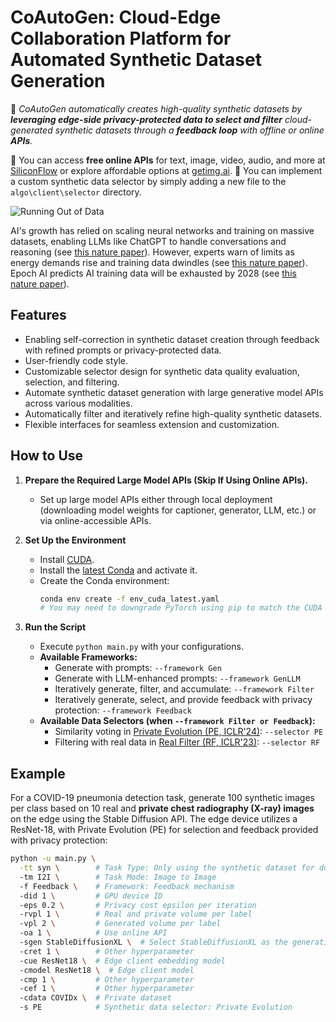 # CoAutoGen: Cloud-Edge Collaboration Platform for Automated Synthetic Dataset Generation

🎯 *CoAutoGen automatically creates high-quality synthetic datasets by **leveraging edge-side privacy-protected data to select and filter** cloud-generated synthetic datasets through a **feedback loop** with offline or online **APIs**.*

👏 You can access **free online APIs** for text, image, video, audio, and more at [SiliconFlow](https://cloud.siliconflow.cn/models) or explore affordable options at [getimg.ai](https://dashboard.getimg.ai/models).
👏 You can implement a custom synthetic data selector by simply adding a new file to the `algo\client\selector` directory.

![Running Out of Data](https://media.nature.com/lw767/magazine-assets/d41586-024-03990-2/d41586-024-03990-2_50306276.jpg?as=webp)

AI's growth has relied on scaling neural networks and training on massive datasets, enabling LLMs like ChatGPT to handle conversations and reasoning (see [this nature paper](https://www.nature.com/articles/d41586-023-00641-w)). However, experts warn of limits as energy demands rise and training data dwindles (see [this nature paper](https://www.nature.com/articles/d41586-024-03408-z)). Epoch AI predicts AI training data will be exhausted by 2028 (see [this nature paper](https://www.nature.com/articles/d41586-024-01760-8)).

## Features  

- Enabling self-correction in synthetic dataset creation through feedback with refined prompts or privacy-protected data.
- User-friendly code style. 
- Customizable selector design for synthetic data quality evaluation, selection, and filtering.  
- Automate synthetic dataset generation with large generative model APIs across various modalities.  
- Automatically filter and iteratively refine high-quality synthetic datasets.  
- Flexible interfaces for seamless extension and customization. 

## How to Use  

1. **Prepare the Required Large Model APIs (Skip If Using Online APIs).**  
   - Set up large model APIs either through local deployment (downloading model weights for captioner, generator, LLM, etc.) or via online-accessible APIs.  

2. **Set Up the Environment**  
   - Install [CUDA](https://docs.nvidia.com/cuda/cuda-toolkit-release-notes/index.html).  
   - Install the [latest Conda](https://repo.anaconda.com/miniconda/Miniconda3-latest-Linux-x86_64.sh) and activate it.  
   - Create the Conda environment:  
     ```bash  
     conda env create -f env_cuda_latest.yaml  
     # You may need to downgrade PyTorch using pip to match the CUDA version  
     ```  

3. **Run the Script**  
   - Execute `python main.py` with your configurations.  
   - **Available Frameworks:**  
     - Generate with prompts: `--framework Gen`  
     - Generate with LLM-enhanced prompts: `--framework GenLLM`  
     - Iteratively generate, filter, and accumulate: `--framework Filter`  
     - Iteratively generate, select, and provide feedback with privacy protection: `--framework Feedback`  
   - **Available Data Selectors (when `--framework Filter or Feedback`):**  
     - Similarity voting in [Private Evolution (PE, ICLR'24)](https://openreview.net/forum?id=YEhQs8POIo): `--selector PE`
     - Filtering with real data in [Real Filter (RF, ICLR'23)](https://openreview.net/forum?id=nUmCcZ5RKF): `--selector RF`

## Example

For a COVID-19 pneumonia detection task, generate 100 synthetic images per class based on 10 real and **private chest radiography (X-ray) images** on the edge using the Stable Diffusion API. The edge device utilizes a ResNet-18, with Private Evolution (PE) for selection and feedback provided with privacy protection:
```bash  
python -u main.py \
  -tt syn \        # Task Type: Only using the synthetic dataset for downstream task
  -tm I2I \        # Task Mode: Image to Image
  -f Feedback \    # Framework: Feedback mechanism
  -did 1 \         # GPU device ID
  -eps 0.2 \       # Privacy cost epsilon per iteration
  -rvpl 1 \        # Real and private volume per label
  -vpl 2 \         # Generated volume per label
  -oa 1 \          # Use online API
  -sgen StableDiffusionXL \  # Select StableDiffusionXL as the generative model
  -cret 1 \        # Other hyperparameter
  -cue ResNet18 \  # Edge client embedding model
  -cmodel ResNet18 \  # Edge client model
  -cmp 1 \         # Other hyperparameter
  -cef 1 \         # Other hyperparameter
  -cdata COVIDx \  # Private dataset
  -s PE            # Synthetic data selector: Private Evolution
```  